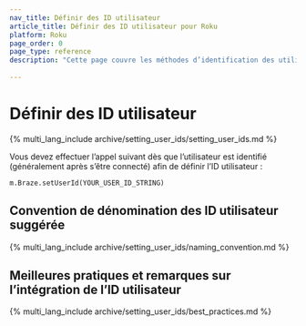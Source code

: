 ```yaml
---
nav_title: Définir des ID utilisateur
article_title: Définir des ID utilisateur pour Roku
platform: Roku
page_order: 0
page_type: reference
description: "Cette page couvre les méthodes d’identification des utilisateurs, ainsi que les meilleures pratiques et les considérations importantes."
 
---
```


# Définir des ID utilisateur

{% multi_lang_include archive/setting_user_ids/setting_user_ids.md %}

Vous devez effectuer l’appel suivant dès que l’utilisateur est identifié (généralement après s’être connecté) afin de définir l’ID utilisateur :

```
m.Braze.setUserId(YOUR_USER_ID_STRING)
```

## Convention de dénomination des ID utilisateur suggérée

{% multi_lang_include archive/setting_user_ids/naming_convention.md %}

## Meilleures pratiques et remarques sur l’intégration de l’ID utilisateur

{% multi_lang_include archive/setting_user_ids/best_practices.md %}

[1]: {{site.baseurl}}/developer_guide/rest_api/user_data/#user-data
[2]: {{site.baseurl}}/api/endpoints/messaging/
